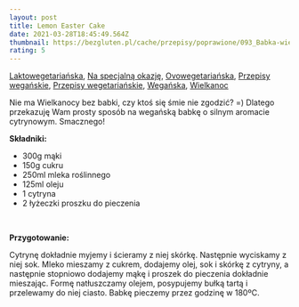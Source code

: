 ```yaml
---
layout: post
title: Lemon Easter Cake
date: 2021-03-28T18:45:49.564Z
thumbnail: https://bezgluten.pl/cache/przepisy/poprawione/093_Babka-wielkanocna-PKU/babka-wielkanocna-pku.jpg_alpha-0_cr-wp_776x517_im.jpg
rating: 5
---
```

[Laktowegetariańska](http://www.vegestrefa.pl/category/laktowegetarianska/ "Zobacz wszystkie wpisy z kategorii „Laktowegetariańska”"), [Na specjalną okazję](http://www.vegestrefa.pl/category/na-specjalna-okazje/ "Zobacz wszystkie wpisy z kategorii „Na specjalną okazję”"), [Ovowegetariańska](http://www.vegestrefa.pl/category/ovowegetarianska/ "Zobacz wszystkie wpisy z kategorii „Ovowegetariańska”"), [Przepisy wegańskie](http://www.vegestrefa.pl/category/przepisy-weganskie/ "Zobacz wszystkie wpisy z kategorii „Przepisy wegańskie”"), [Przepisy wegetariańskie](http://www.vegestrefa.pl/category/przepisy-wegetarianskie/ "Zobacz wszystkie wpisy z kategorii „Przepisy wegetariańskie”"), [Wegańska](http://www.vegestrefa.pl/category/weganska/ "Zobacz wszystkie wpisy z kategorii „Wegańska”"), [Wielkanoc](http://www.vegestrefa.pl/category/na-specjalna-okazje/wielkanoc-przepisy/ "Zobacz wszystkie wpisy z kategorii „Wielkanoc”")

Nie ma Wielkanocy bez babki, czy ktoś się śmie nie zgodzić? =) Dlatego przekazuję Wam prosty sposób na wegańską babkę o silnym aromacie cytrynowym. Smacznego!

**Składniki:**

* 300g mąki
* 150g cukru
* 250ml mleka roślinnego
* 125ml oleju
* 1 cytryna
* 2 łyżeczki proszku do pieczenia

 

**Przygotowanie:**

Cytrynę dokładnie myjemy i ścieramy z niej skórkę. Następnie wyciskamy z niej sok. Mleko mieszamy z cukrem, dodajemy olej, sok i skórkę z cytryny, a następnie stopniowo dodajemy mąkę i proszek do pieczenia dokładnie mieszając. Formę natłuszczamy olejem, posypujemy bułką tartą i przelewamy do niej ciasto. Babkę pieczemy przez godzinę w 180ºC.
